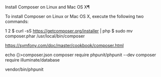 Install Composer on Linux and Mac OS X¶
 
To install Composer on Linux or Mac OS X, execute the following two commands:
 
1
2
$ curl -sS https://getcomposer.org/installer | php
$ sudo mv composer.phar /usr/local/bin/composer
 
 
https://symfony.com/doc/master/cookbook/composer.html


echo {}>composer.json
composer require phpunit/phpunit --dev
composer require illuminate/database
 
vendor/bin/phpunit